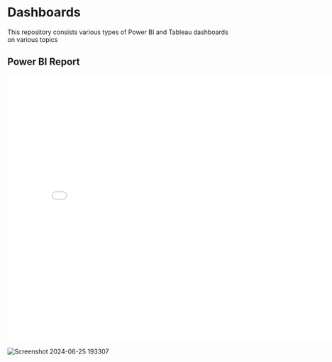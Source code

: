 # Dashboards
This repository consists various types of Power BI and Tableau dashboards on various topics


## Power BI Report

<iframe width="800" height="600" src="[https://app.powerbi.com/view?r=EMBED_LINK_HERE](https://app.powerbi.com/groups/me/reports/d7738573-72ca-4281-9f4a-f615616f1f5e/216d6fb6e23044cec1f6?experience=power-bi)" frameborder="0" allowFullScreen="true"></iframe>

![Screenshot 2024-06-25 193307](https://github.com/MAHJABEENMOHIUDDIN/Dashboards/assets/113221570/4fc90216-6173-41ee-9496-8a983a0603cb)



